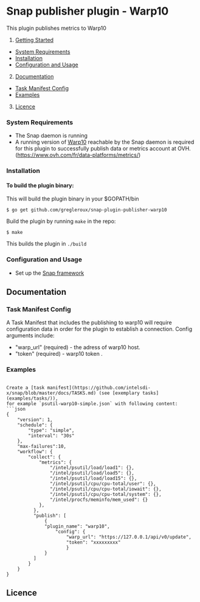 # Snap publisher plugin - Warp10

This plugin publishes metrics to Warp10

1. [Getting Started](#getting-started)
  * [System Requirements](#system-requirements)
  * [Installation](#installation)
  * [Configuration and Usage](#configuration-and-usage)
2. [Documentation](#documentation)
  * [Task Manifest Config](#task-manifest-config)
  * [Examples](#examples)
3. [Licence](#licence)
  

### System Requirements
* The Snap daemon is running
* A running version of [Warp10](https://github.com/cityzendata/warp10-platform) reachable by the Snap daemon is required for this plugin to successfully publish data or metrics account at OVH.(https://www.ovh.com/fr/data-platforms/metrics/)

### Installation
#### To build the plugin binary:
This will build the plugin binary in your $GOPATH/bin
```
$ go get github.com/gregleroux/snap-plugin-publisher-warp10
```

Build the plugin by running `make` in the repo:
```
$ make
```
This builds the plugin in `./build`

### Configuration and Usage
* Set up the [Snap framework](https://github.com/intelsdi-x/snap/blob/master/README.md#getting-started)

## Documentation

### Task Manifest Config
A Task Manifest that includes the publishing to warp10 will require configuration data in order for the plugin to establish a connection. Config arguments include:
* "warp_url" (required) - the adress of warp10 host.
* "token" (required) - warp10 token .

### Examples

```

Create a [task manifest](https://github.com/intelsdi-x/snap/blob/master/docs/TASKS.md) (see [exemplary tasks](examples/tasks/)),
for example `psutil-warp10-simple.json` with following content:
```json
{
    "version": 1,
    "schedule": {
        "type": "simple",
        "interval": "30s"
    },
    "max-failures":10,
    "workflow": {
        "collect": {
            "metrics": {
                "/intel/psutil/load/load1": {},
                "/intel/psutil/load/load5": {},
                "/intel/psutil/load/load15": {},
                "/intel/psutil/cpu/cpu-total/user": {},
                "/intel/psutil/cpu/cpu-total/iowait": {},
                "/intel/psutil/cpu/cpu-total/system": {},
                "/intel/procfs/meminfo/mem_used": {}
            },
          },
          "publish": [
              {
              "plugin_name": "warp10",
                  "config": {
                      "warp_url": "https://127.0.0.1/api/v0/update",
                      "token": "xxxxxxxxx"
                      }
              }
          ]
        }
    }
}

```

## Licence

[Licence]: (LICENCE)